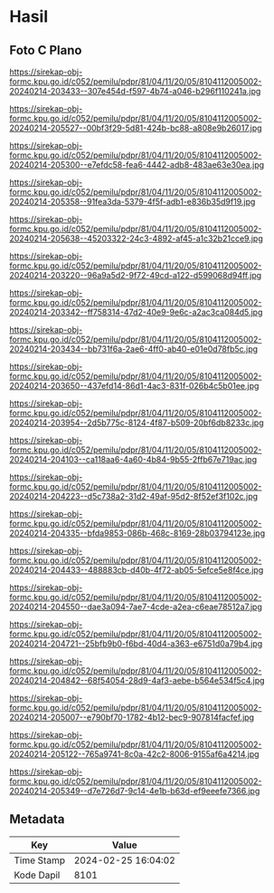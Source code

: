 # Hasil

## Foto C Plano

https://sirekap-obj-formc.kpu.go.id/c052/pemilu/pdpr/81/04/11/20/05/8104112005002-20240214-203433--307e454d-f597-4b74-a046-b296f110241a.jpg

https://sirekap-obj-formc.kpu.go.id/c052/pemilu/pdpr/81/04/11/20/05/8104112005002-20240214-205527--00bf3f29-5d81-424b-bc88-a808e9b26017.jpg

https://sirekap-obj-formc.kpu.go.id/c052/pemilu/pdpr/81/04/11/20/05/8104112005002-20240214-205300--e7efdc58-fea6-4442-adb8-483ae63e30ea.jpg

https://sirekap-obj-formc.kpu.go.id/c052/pemilu/pdpr/81/04/11/20/05/8104112005002-20240214-205358--91fea3da-5379-4f5f-adb1-e836b35d9f19.jpg

https://sirekap-obj-formc.kpu.go.id/c052/pemilu/pdpr/81/04/11/20/05/8104112005002-20240214-205638--45203322-24c3-4892-af45-a1c32b21cce9.jpg

https://sirekap-obj-formc.kpu.go.id/c052/pemilu/pdpr/81/04/11/20/05/8104112005002-20240214-203220--96a9a5d2-9f72-49cd-a122-d599068d94ff.jpg

https://sirekap-obj-formc.kpu.go.id/c052/pemilu/pdpr/81/04/11/20/05/8104112005002-20240214-203342--ff758314-47d2-40e9-9e6c-a2ac3ca084d5.jpg

https://sirekap-obj-formc.kpu.go.id/c052/pemilu/pdpr/81/04/11/20/05/8104112005002-20240214-203434--bb731f6a-2ae6-4ff0-ab40-e01e0d78fb5c.jpg

https://sirekap-obj-formc.kpu.go.id/c052/pemilu/pdpr/81/04/11/20/05/8104112005002-20240214-203650--437efd14-86d1-4ac3-831f-026b4c5b01ee.jpg

https://sirekap-obj-formc.kpu.go.id/c052/pemilu/pdpr/81/04/11/20/05/8104112005002-20240214-203954--2d5b775c-8124-4f87-b509-20bf6db8233c.jpg

https://sirekap-obj-formc.kpu.go.id/c052/pemilu/pdpr/81/04/11/20/05/8104112005002-20240214-204103--ca118aa6-4a60-4b84-9b55-2ffb67e719ac.jpg

https://sirekap-obj-formc.kpu.go.id/c052/pemilu/pdpr/81/04/11/20/05/8104112005002-20240214-204223--d5c738a2-31d2-49af-95d2-8f52ef3f102c.jpg

https://sirekap-obj-formc.kpu.go.id/c052/pemilu/pdpr/81/04/11/20/05/8104112005002-20240214-204335--bfda9853-086b-468c-8169-28b03794123e.jpg

https://sirekap-obj-formc.kpu.go.id/c052/pemilu/pdpr/81/04/11/20/05/8104112005002-20240214-204433--488883cb-d40b-4f72-ab05-5efce5e8f4ce.jpg

https://sirekap-obj-formc.kpu.go.id/c052/pemilu/pdpr/81/04/11/20/05/8104112005002-20240214-204550--dae3a094-7ae7-4cde-a2ea-c6eae78512a7.jpg

https://sirekap-obj-formc.kpu.go.id/c052/pemilu/pdpr/81/04/11/20/05/8104112005002-20240214-204721--25bfb9b0-f6bd-40d4-a363-e6751d0a79b4.jpg

https://sirekap-obj-formc.kpu.go.id/c052/pemilu/pdpr/81/04/11/20/05/8104112005002-20240214-204842--68f54054-28d9-4af3-aebe-b564e534f5c4.jpg

https://sirekap-obj-formc.kpu.go.id/c052/pemilu/pdpr/81/04/11/20/05/8104112005002-20240214-205007--e790bf70-1782-4b12-bec9-907814facfef.jpg

https://sirekap-obj-formc.kpu.go.id/c052/pemilu/pdpr/81/04/11/20/05/8104112005002-20240214-205122--765a9741-8c0a-42c2-8006-9155af6a4214.jpg

https://sirekap-obj-formc.kpu.go.id/c052/pemilu/pdpr/81/04/11/20/05/8104112005002-20240214-205349--d7e726d7-9c14-4e1b-b63d-ef9eeefe7366.jpg


## Metadata

| Key        | Value               |
| ---------- | ------------------- |
| Time Stamp | 2024-02-25 16:04:02 |
| Kode Dapil | 8101                |



